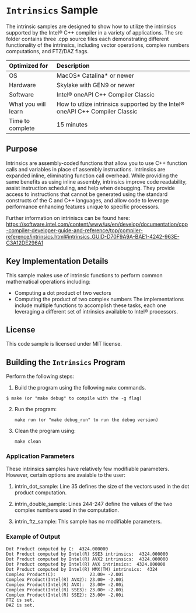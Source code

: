 # `Intrinsics` Sample

The intrinsic samples are designed to show how to utilize the intrinsics supported by the Intel&reg; C++ compiler in a variety of applications. The src folder contains three .cpp source files each demonstrating different functionality of the intrinsics, including vector operations, complex numbers computations, and FTZ/DAZ flags.

| Optimized for                     | Description
|:---                               |:---
| OS                                | MacOS* Catalina* or newer
| Hardware                          | Skylake with GEN9 or newer
| Software                          | Intel&reg; oneAPI C++ Compiler Classic
| What you will learn               | How to utlize intrinsics supported by the Intel&reg; oneAPI C++ Compiler Classic
| Time to complete                  | 15 minutes


## Purpose

Intrinsics are assembly-coded functions that allow you to use C++ function calls and variables in place of assembly instructions. Intrinsics are expanded inline, eliminating function call overhead. While providing the same benefits as using inline assembly, intrinsics improve code readability, assist instruction scheduling, and help when debugging. They provide access to instructions that cannot be generated using the standard constructs of the C and C++ languages, and allow code to leverage performance enhancing features unique to specific processors.

Further information on intriniscs can be found here: https://software.intel.com/content/www/us/en/develop/documentation/cpp-compiler-developer-guide-and-reference/top/compiler-reference/intrinsics.html#intrinsics_GUID-D70F9A9A-BAE1-4242-963E-C3A12DE296A1

## Key Implementation Details 

This sample makes use of intrinsic functions to perform common mathematical operations including:
- Computing a dot product of two vectors
- Computing the product of two complex numbers
The implementations include multiple functions to accomplish these tasks, each one leveraging a different set of intrinsics available to Intel&reg; processors.

 
## License  

This code sample is licensed under MIT license. 


## Building the `Intrinsics` Program

Perform the following steps:
1. Build the program using the following `make` commands. 
``` 
$ make (or "make debug" to compile with the -g flag)
```

2. Run the program:
    ```
    make run (or "make debug_run" to run the debug version)
    ```

3. Clean the program using:
    ```
    make clean
    ```


### Application Parameters 

These intrinsics samples have relatively few modifiable parameters. However, certain options are avaiable to the user:

1. intrin_dot_sample: Line 35 defines the size of the vectors used in the dot product computation.

2. intrin_double_sample: Lines 244-247 define the values of the two complex numbers used in the computation.

3. intrin_ftz_sample: This sample has no modifiable parameters.

### Example of Output
```
Dot Product computed by C:  4324.000000
Dot Product computed by Intel(R) SSE3 intrinsics:  4324.000000
Dot Product computed by Intel(R) AVX2 intrinsics:  4324.000000
Dot Product computed by Intel(R) AVX intrinsics:  4324.000000
Dot Product computed by Intel(R) MMX(TM) intrinsics:  4324
Complex Product(C):             23.00+ -2.00i
Complex Product(Intel(R) AVX2): 23.00+ -2.00i
Complex Product(Intel(R) AVX):  23.00+ -2.00i
Complex Product(Intel(R) SSE3): 23.00+ -2.00i
Complex Product(Intel(R) SSE2): 23.00+ -2.00i
FTZ is set.
DAZ is set.
```